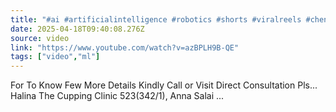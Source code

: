```yaml
---
title: "#ai #artificialintelligence #robotics #shorts #viralreels #chennai #tamil #tamilnadu #foot"
date: 2025-04-18T09:40:08.276Z
source: video
link: "https://www.youtube.com/watch?v=azBPLH9B-QE"
tags: ["video","ml"]
---
```

For To Know Few More Details Kindly Call or Visit Direct Consultation Pls... Halina The Cupping Clinic 523(342/1), Anna Salai ...
